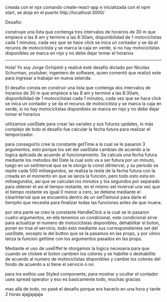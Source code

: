 creada con el npx comando create-react-app e inicializada con el npm start, se aloja en el puerto http://localhost:3000/

Desafio:

construye una lista que contenga tres intervalos de horarios de 30 m que empiece a las 8 am y termine a las 8:30am,  disponibilidad de 1 motociclistas cada 1 minutos, cada vez que se hace click se  inica un contador y se da el recuros de motociclista y se marca la caja en verde, si no hay motociclistas disponibles se marca en rojo y no debe dejar tomar el horarios
_________________________________________________________________________


Hola! Yo soy Jorge Ochipinti y realicé esté desafío dictado por Nicolas Schurman, youtuber, ingeniero de software, quien comentó que realizó este para ingresar a trabajar en nueva zelanda.

El desafio consta en construir una lista que contenga dos intervalos de horarios de 30 m que empiece a las 8 am y termine a las 8:30am, disponibilidad de 1 motociclistas cada 1 minutos, cada vez que se hace click se inica un contador y se da el recuros de motociclista y se marca la caja en verde, si no hay motociclistas disponibles se marca en rojo y no debe dejar tomar el horarios

utilizamos useState para crear las variales y sus futuros updates, lo más complejo de todo el desafío fue calcular la fecha futura para realizar el temporizador.

para conseguirlo cree la constante getTime a la cual se le pasaron 3 argumentos, esto porque los set del useState cambian de acuerdo a la logica aplicada de acuerdo al funcionamiento. Se calcula una fecha futura mediante los metodos del Date la cual solo va a ser futura por un minuto, luego en un setInterval que se le otorgo la const idInterval, y su periodo se repite cada 500 milisegundos, se realiza la resta de la fecha futura con la creada en el momento en que se lanza la función, pero todo esto esta en milisegundos, asi que se calculan los minutos y los segundos por separado para obtener el así el tiempo restante, en el mismo set Inverval una vez que el tiempo restante es igual 0 menor a cero, se detiene mediante el clearInterval que se encuentra dentro de un setTiemout para darle el tiempito que necesita para finalizar todas las funciones antes de que muera.

por otra parte se creo la constante HandleClick a la cual se le pasaron cuatro argumentos, en ella tenemos un condicional, este condicional sirve para actualizar el numero de motociclistas disponibles, dehabilitar el boton, poner en true el servicio, todo esto mediante sus correspondientes set del useState, excepto la del button que se la pasamos en las props, y por ulimo lanza la funcion gettime con los argumentos pasados en las props.

Mediante el uso de useEffet le otorgamos la logica necesaria para que cuando se clickee el boton cambien los colores y se habilite o deshabilite de acuerdo al numero de motociclistas disponibles y cambie los colores del fondo de acuerdo a si tiene el servicio o no

para los estilos use Styled components, para mostrar y ocultar el contador uses spread operator y eso es basicamente todo, muchas gracias

mas allá de todo, no pasé el desafio porque era hacerlo en una hora y tarde 2 horas ajajjajajaja
